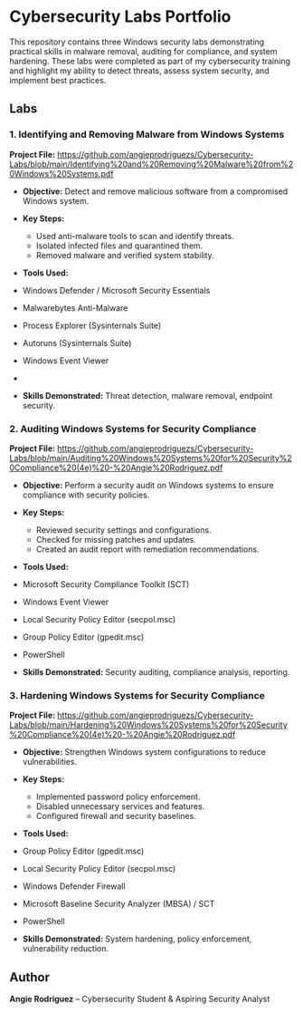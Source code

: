 # Cybersecurity Labs Portfolio

This repository contains three Windows security labs demonstrating practical skills in malware removal, auditing for compliance, and system hardening. These labs were completed as part of my cybersecurity training and highlight my ability to detect threats, assess system security, and implement best practices.

## Labs

### 1. Identifying and Removing Malware from Windows Systems 

**Project File:** https://github.com/angieprodriguezs/Cybersecurity-Labs/blob/main/Identifying%20and%20Removing%20Malware%20from%20Windows%20Systems.pdf

- **Objective:** Detect and remove malicious software from a compromised Windows system.
  
- **Key Steps:**
  - Used anti-malware tools to scan and identify threats.
  - Isolated infected files and quarantined them.
  - Removed malware and verified system stability.

- **Tools Used:**  
- Windows Defender / Microsoft Security Essentials  
- Malwarebytes Anti-Malware  
- Process Explorer (Sysinternals Suite)  
- Autoruns (Sysinternals Suite)  
- Windows Event Viewer
- 
- **Skills Demonstrated:** Threat detection, malware removal, endpoint security.

### 2. Auditing Windows Systems for Security Compliance 

**Project File:** https://github.com/angieprodriguezs/Cybersecurity-Labs/blob/main/Auditing%20Windows%20Systems%20for%20Security%20Compliance%20(4e)%20-%20Angie%20Rodriguez.pdf

- **Objective:** Perform a security audit on Windows systems to ensure compliance with security policies.
  
- **Key Steps:**
  - Reviewed security settings and configurations.
  - Checked for missing patches and updates.
  - Created an audit report with remediation recommendations.

- **Tools Used:**  
- Microsoft Security Compliance Toolkit (SCT)  
- Windows Event Viewer  
- Local Security Policy Editor (secpol.msc)  
- Group Policy Editor (gpedit.msc)  
- PowerShell
  
- **Skills Demonstrated:** Security auditing, compliance analysis, reporting.

### 3. Hardening Windows Systems for Security Compliance

**Project File:** https://github.com/angieprodriguezs/Cybersecurity-Labs/blob/main/Hardening%20Windows%20Systems%20for%20Security%20Compliance%20(4e)%20-%20Angie%20Rodriguez.pdf

- **Objective:** Strengthen Windows system configurations to reduce vulnerabilities.
  
- **Key Steps:**
  - Implemented password policy enforcement.
  - Disabled unnecessary services and features.
  - Configured firewall and security baselines.
    
- **Tools Used:**  
- Group Policy Editor (gpedit.msc)  
- Local Security Policy Editor (secpol.msc)  
- Windows Defender Firewall  
- Microsoft Baseline Security Analyzer (MBSA) / SCT  
- PowerShell

- **Skills Demonstrated:** System hardening, policy enforcement, vulnerability reduction.


## Author
**Angie Rodriguez** – Cybersecurity Student & Aspiring Security Analyst
